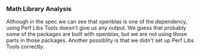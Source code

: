 ### Math Library Analysis
Although in the spec we can see that openblas is one of the dependency, using Perf Libs Tools doesn't give us any output. We guess that probably some of the packages are built with openblas, but we are not using those parts in those packages. Another possiblity is that we didn't set up Perf Libs Tools correctly.

